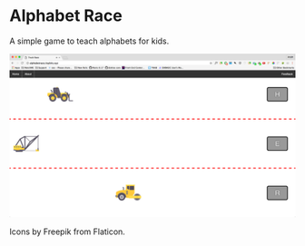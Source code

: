 # Alphabet Race

A simple game to teach alphabets for kids.

![screenshot](screenshot.png)

Icons by Freepik from Flaticon.
